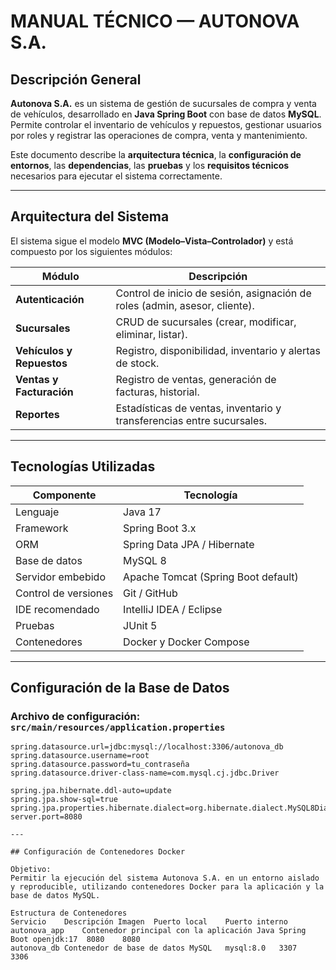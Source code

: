 # MANUAL TÉCNICO — AUTONOVA S.A.

## Descripción General
**Autonova S.A.** es un sistema de gestión de sucursales de compra y venta de vehículos, desarrollado en **Java Spring Boot** con base de datos **MySQL**.  
Permite controlar el inventario de vehículos y repuestos, gestionar usuarios por roles y registrar las operaciones de compra, venta y mantenimiento.

Este documento describe la **arquitectura técnica**, la **configuración de entornos**, las **dependencias**, las **pruebas** y los **requisitos técnicos** necesarios para ejecutar el sistema correctamente.

---

## Arquitectura del Sistema

El sistema sigue el modelo **MVC (Modelo–Vista–Controlador)** y está compuesto por los siguientes módulos:

| Módulo | Descripción |
|--------|--------------|
| **Autenticación** | Control de inicio de sesión, asignación de roles (admin, asesor, cliente). |
| **Sucursales** | CRUD de sucursales (crear, modificar, eliminar, listar). |
| **Vehículos y Repuestos** | Registro, disponibilidad, inventario y alertas de stock. |
| **Ventas y Facturación** | Registro de ventas, generación de facturas, historial. |
| **Reportes** | Estadísticas de ventas, inventario y transferencias entre sucursales. |

---

## Tecnologías Utilizadas

| Componente | Tecnología |
|-------------|-------------|
| Lenguaje | Java 17 |
| Framework | Spring Boot 3.x |
| ORM | Spring Data JPA / Hibernate |
| Base de datos | MySQL 8 |
| Servidor embebido | Apache Tomcat (Spring Boot default) |
| Control de versiones | Git / GitHub |
| IDE recomendado | IntelliJ IDEA / Eclipse |
| Pruebas | JUnit 5 |
| Contenedores | Docker y Docker Compose |

---

## Configuración de la Base de Datos

### Archivo de configuración: `src/main/resources/application.properties`

```properties
spring.datasource.url=jdbc:mysql://localhost:3306/autonova_db
spring.datasource.username=root
spring.datasource.password=tu_contraseña
spring.datasource.driver-class-name=com.mysql.cj.jdbc.Driver

spring.jpa.hibernate.ddl-auto=update
spring.jpa.show-sql=true
spring.jpa.properties.hibernate.dialect=org.hibernate.dialect.MySQL8Dialect
server.port=8080

---

## Configuración de Contenedores Docker

Objetivo:
Permitir la ejecución del sistema Autonova S.A. en un entorno aislado y reproducible, utilizando contenedores Docker para la aplicación y la base de datos MySQL.

Estructura de Contenedores
Servicio	Descripción	Imagen	Puerto local	Puerto interno
autonova_app	Contenedor principal con la aplicación Java Spring Boot	openjdk:17	8080	8080
autonova_db	Contenedor de base de datos MySQL	mysql:8.0	3307	3306